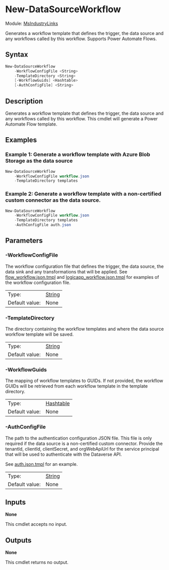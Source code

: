 # New-DataSourceWorkflow

Module: [MsIndustryLinks](../../README.md)

Generates a workflow template that defines the trigger, the data source and any workflows called by this workflow. Supports Power Automate Flows.

## Syntax

```powershell
New-DataSourceWorkflow
    -WorkflowConfigFile <String>
    -TemplateDirectory <String>
    [-WorkflowGuids] <Hashtable>
    [-AuthConfigFile] <String>
```

## Description

Generates a workflow template that defines the trigger, the data source and any workflows called by this workflow. This cmdlet will generate a Power Automate Flow template.

## Examples

### Example 1: Generate a workflow template with Azure Blob Storage as the data source

```powershell
New-DataSourceWorkflow
    -WorkflowConfigFile workflow.json
    -TemplateDirectory templates
```

### Example 2: Generate a workflow template with a non-certified custom connector as the data source.

```powershell
New-DataSourceWorkflow
    -WorkflowConfigFile workflow.json
    -TemplateDirectory templates
    -AuthConfigFile auth.json
```

## Parameters

### -WorkflowConfigFile

The workflow configuration file that defines the trigger, the data source, the data sink and any transformations that will be applied. See [flow_workflow.json.tmpl](../flow_workflow.json.tmpl) and [logicapp_workflow.json.tmpl](../logicapp_workflow.json.tmpl) for examples of the workflow configuration file.

|                |                                                                                                                       |
| -------------- | --------------------------------------------------------------------------------------------------------------------- |
| Type:          | [String](https://learn.microsoft.com/en-us/powershell/scripting/lang-spec/chapter-04?view=powershell-7.3#431-strings) |
| Default value: | None                                                                                                                  |

### -TemplateDirectory

The directory containing the workflow templates and where the data source workflow template will be saved.

|                |                                                                                                                       |
| -------------- | --------------------------------------------------------------------------------------------------------------------- |
| Type:          | [String](https://learn.microsoft.com/en-us/powershell/scripting/lang-spec/chapter-04?view=powershell-7.3#431-strings) |
| Default value: | None                                                                                                                  |

### -WorkflowGuids

The mapping of workflow templates to GUIDs. If not provided, the workflow GUIDs will be retrieved from each workflow template in the template directory.

|                |                                                                                                                             |
| -------------- | --------------------------------------------------------------------------------------------------------------------------- |
| Type:          | [Hashtable](https://learn.microsoft.com/en-us/powershell/scripting/lang-spec/chapter-04?view=powershell-7.3#433-hashtables) |
| Default value: | None                                                                                                                        |

### -AuthConfigFile

The path to the authentication configuration JSON file. This file is only required if the data source is a non-certified custom connector. Provide the tenantId, clientId, clientSecret, and orgWebApiUrl for the service principal that will be used to authenticate with the Dataverse API.

See [auth.json.tmpl](../auth.json.tmpl) for an example.

|                |                                                                                                                       |
| -------------- | --------------------------------------------------------------------------------------------------------------------- |
| Type:          | [String](https://learn.microsoft.com/en-us/powershell/scripting/lang-spec/chapter-04?view=powershell-7.3#431-strings) |
| Default value: | None                                                                                                                  |

## Inputs

**None**

This cmdlet accepts no input.

## Outputs

**None**

This cmdlet returns no output.
